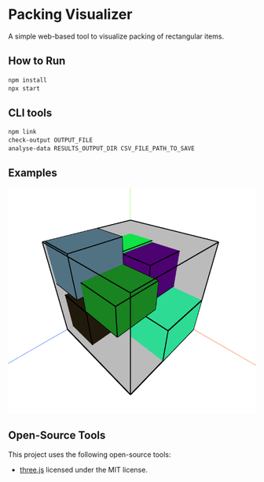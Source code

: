 # Packing Visualizer

A simple web-based tool to visualize packing of rectangular items.

## How to Run

```sh
npm install
npx start
```

## CLI tools

```sh
npm link
check-output OUTPUT_FILE
analyse-data RESULTS_OUTPUT_DIR CSV_FILE_PATH_TO_SAVE
```

## Examples

![figure of the result](docs/figures/visualization.png)

## Open-Source Tools

This project uses the following open-source tools:

- [three.js](https://github.com/mrdoob/three.js/) licensed under the MIT license.

